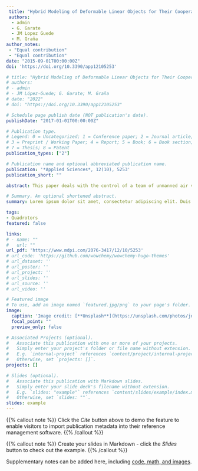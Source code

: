 ```yaml
---
 title: "Hybrid Modeling of Deformable Linear Objects for Their Cooperative Transportation by Teams of Quadrotors"
 authors:
  - admin
  - G. Garate
  - JM Lopez Guede
  - M. Graña
author_notes:
 - "Equal contribution"
 - "Equal contribution"
date: "2015-09-01T00:00:00Z"
doi: 'https://doi.org/10.3390/app12105253'

# title: "Hybrid Modeling of Deformable Linear Objects for Their Cooperative Transportation by Teams of Quadrotors"
# authors: 
# - admin
# - JM López-Guede; G. Garate; M. Graña
# date: "2022"
# doi: "https://doi.org/10.3390/app12105253"

# Schedule page publish date (NOT publication's date).
publishDate: "2017-01-01T00:00:00Z"

# Publication type.
# Legend: 0 = Uncategorized; 1 = Conference paper; 2 = Journal article;
# 3 = Preprint / Working Paper; 4 = Report; 5 = Book; 6 = Book section;
# 7 = Thesis; 8 = Patent
publication_types: ["2"]

# Publication name and optional abbreviated publication name.
publication: '*Applied Sciences*, 12(10), 5253'
publication_short: ""

abstract: This paper deals with the control of a team of unmanned air vehicles (UAVs), specifically quadrotors, for which their mission is the transportation of a deformable linear object (DLO), i.e., a cable, hose or similar object in quasi-stationary state, while cruising towards destination. Such missions have strong industrial applications in the transportation of hoses or power cables to specific locations, such as the emergency power or water supply in hazard situations such as fires or earthquake damaged structures. This control must be robust to withstand strong and sudden wind disturbances and remain stable after aggressive maneuvers, i.e., sharp changes of direction or acceleration. To cope with these, we have previously developed the online adaptation of the proportional derivative (PD) controllers of the quadrotors thrusters, implemented by a fuzzy logic rule system that experienced adaptation by a stochastic gradient rule. However, sagging conditions appearing when the transporting drones are too close or too far away induce singularities in the DLO catenary models, breaking apart the control system. The paper’s main contribution is the formulation of the hybrid selective model of the DLO sections as either catenaries or parabolas, which allows us to overcome these sagging conditions. We provide the specific decision rule to shift between DLO models. Simulation results demonstrate the performance of the proposed approach under stringent conditions.

# Summary. An optional shortened abstract.
summary: Lorem ipsum dolor sit amet, consectetur adipiscing elit. Duis posuere tellus ac convallis placerat. Proin tincidunt magna sed ex sollicitudin condimentum.

tags:
- Quadrotors
featured: false

links:
# - name: ""
#   url: ""
url_pdf: 'https://www.mdpi.com/2076-3417/12/10/5253'
# url_code: 'https://github.com/wowchemy/wowchemy-hugo-themes'
# url_dataset: ''
# url_poster: ''
# url_project: ''
# url_slides: ''
# url_source: ''
# url_video: ''

# Featured image
# To use, add an image named `featured.jpg/png` to your page's folder. 
image:
  caption: 'Image credit: [**Unsplash**](https://unsplash.com/photos/jdD8gXaTZsc)'
  focal_point: ""
  preview_only: false

# Associated Projects (optional).
#   Associate this publication with one or more of your projects.
#   Simply enter your project's folder or file name without extension.
#   E.g. `internal-project` references `content/project/internal-project/index.md`.
#   Otherwise, set `projects: []`.
projects: []

# Slides (optional).
#   Associate this publication with Markdown slides.
#   Simply enter your slide deck's filename without extension.
#   E.g. `slides: "example"` references `content/slides/example/index.md`.
#   Otherwise, set `slides: ""`.
slides: example
---
```


{{% callout note %}}
Click the *Cite* button above to demo the feature to enable visitors to import publication metadata into their reference management software.
{{% /callout %}}

{{% callout note %}}
Create your slides in Markdown - click the *Slides* button to check out the example.
{{% /callout %}}

Supplementary notes can be added here, including [code, math, and images](https://wowchemy.com/docs/writing-markdown-latex/).
